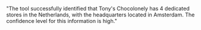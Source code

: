 "The tool successfully identified that Tony's Chocolonely has 4 dedicated stores in the Netherlands, with the headquarters located in Amsterdam. The confidence level for this information is high."